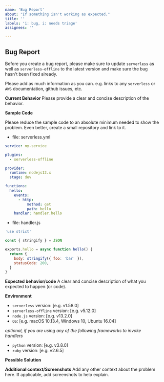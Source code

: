 ```yaml
---
name: 'Bug Report'
about: "If something isn't working as expected."
title: ''
labels: 'i: bug, i: needs triage'
assignees: ''

---
```


## Bug Report

Before you create a bug report, please make sure to update `serverless` as well as `serverless-offline` to the latest version and make sure the bug hasn't been fixed already.

Please add as much information as you can. e.g. links to any `serverless` or `AWS` documentation, github issues, etc.

**Current Behavior**
Please provide a clear and concise description of the behavior.

**Sample Code**

Please reduce the sample code to an absolute minimum needed to show the problem. Even better, create a small repository and link to it.

- file: serverless.yml

```yaml
service: my-service

plugins:
  - serverless-offline

provider:
  runtime: nodejs12.x
  stage: dev

functions:
  hello:
    events:
      - http:
          method: get
          path: hello
    handler: handler.hello
```

- file: handler.js

```js
'use strict'

const { stringify } = JSON

exports.hello = async function hello() {
  return {
    body: stringify({ foo: 'bar' }),
    statusCode: 200,
  }
}
```

**Expected behavior/code**
A clear and concise description of what you expected to happen (or code).

**Environment**

- `serverless` version: [e.g. v1.58.0]
- `serverless-offline` version: [e.g. v5.12.0]
- `node.js` version: [e.g. v13.2.0]
- `OS`: [e.g. macOS 10.13.4, Windows 10, Ubuntu 16.04]

_optional, if you are using any of the following frameworks to invoke handlers_

- `python` version: [e.g. v3.8.0]
- `ruby` version: [e.g. v2.6.5]

**Possible Solution**

<!--- Only if you have suggestions on a fix for the bug -->

**Additional context/Screenshots**
Add any other context about the problem here. If applicable, add screenshots to help explain.
